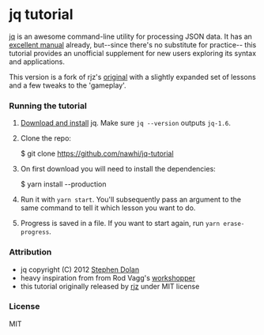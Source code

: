 # jq tutorial

[jq][0] is an awesome command-line utility for processing JSON data. It has an [excellent manual][1] already, but--since there's no substitute for practice-- this tutorial provides an unofficial supplement for new users exploring its syntax and applications.

This version is a fork of rjz's [original][5] with a slightly expanded set of lessons and a few tweaks to the 'gameplay'.

### Running the tutorial  

1. [Download and install][2] jq. Make sure `jq --version` outputs `jq-1.6`.

2. Clone the repo:

    $ git clone https://github.com/nawhi/jq-tutorial 

3. On first download you will need to install the dependencies:

    $ yarn install --production
    
4. Run it with `yarn start`. You'll subsequently pass an argument to the same command to tell it which lesson you want to do.

5. Progress is saved in a file. If you want to start again, run `yarn erase-progress`.

### Attribution

  * jq copyright (C) 2012 [Stephen Dolan][3]
  * heavy inspiration from from Rod Vagg's [workshopper][4]
  * this tutorial originally released by [rjz][5] under MIT license

### License

MIT

[0]: http://stedolan.github.io/jq "jq"
[1]: http://stedolan.github.io/jq/manual "jq Manual"
[2]: http://stedolan.github.io/jq/download/ "Download jq"
[3]: https://github.com/stedolan
[4]: https://github.com/rvagg/workshopper "Workshopper"
[5]: https://github.com/rjz/jq-tutorial "rjz/jq-tutorial - GitHub"
